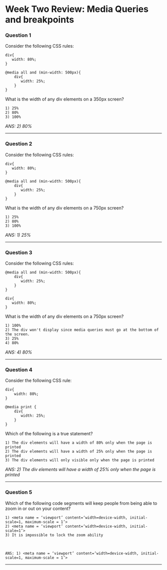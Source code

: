 # Week Two Review: Media Queries and breakpoints

### Question 1
Consider the following CSS rules:

    div{
       width: 80%;
    }

    @media all and (min-width: 500px){
        div{
           width: 25%;
        }
    }

What is the width of any div elements on a 350px screen?

    1) 25%
    2) 80%
    3) 100%

_ANS: 2) 80%_<hr>

### Question 2
Consider the following CSS rules:

    div{
       width: 80%;
    }

    @media all and (min-width: 500px){
        div{
           width: 25%;
        }
    }

What is the width of any div elements on a 750px screen?

    1) 25%
    2) 80%
    3) 100%

_ANS: 1) 25%_<hr>

### Question 3
Consider the following CSS rules:

    @media all and (min-width: 500px){
        div{
           width: 25%;
        }
    }

    div{   
       width: 80%;
    }

What is the width of any div elements on a 750px screen?

    1) 100%
    2) The div won't display since media queries must go at the bottom of the screen.
    3) 25%
    4) 80%

_ANS: 4) 80%_<hr>

### Question 4
Consider the following CSS rule:

    div{
        width: 80%;
    }

    @media print {
        div{
           width: 25%;
        }
    }

Which of the following is a true statement?

    1) The div elements will have a width of 80% only when the page is printed
    2) The div elements will have a width of 25% only when the page is printed
    3) The div elements will only visible only when the page is printed

_ANS: 2) The div elements will have a width of 25% only when the page is printed_<hr>

### Question 5
Which of the following code segments will keep people from being able to zoom in or out on your content?

    1) <meta name = ‘viewport’ content=‘width=device-width, initial-scale=1, maximum-scale = 1’>
    2) <meta name = ‘viewport’ content=‘width=device-width, initial-scale=1’>
    3) It is impossible to lock the zoom ability
<br>
    
    ANS: 1) <meta name = ‘viewport’ content=‘width=device-width, initial-scale=1, maximum-scale = 1’>
<hr>

